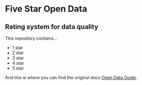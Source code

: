 # Five Star Open Data

## Rating system for data quality

This repository contains...

+ 1 star
+ 2 star
+ 3 star
+ 4 star
+ 5 star

And this is where you can find the original docs [Open Data Guide](https://5stardata.info/en/).
